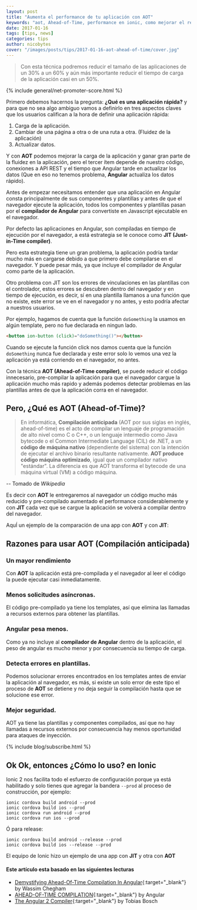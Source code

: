 ```yaml
---
layout: post
title: "Aumenta el performance de tu aplicación con AOT"
keywords: "aot, Ahead-of-Time, performance en ionic, como mejorar el rendimiento en ionic, performance"
date: 2017-01-16
tags: [tips, news]
categories: tips
author: nicobytes
cover: "/images/posts/tips/2017-01-16-aot-ahead-of-time/cover.jpg"
---
```


> Con esta técnica podremos reducir el tamaño de las aplicaciones de un 30% a un 60% y aún más importante reducir el tiempo de carga de la aplicación casi en un 50%.

<amp-img width="1024" height="512" layout="responsive" src="/images/posts/tips/2017-01-16-aot-ahead-of-time/cover.jpg" alt="Aumenta el performance de tu aplicación con AOT"></amp-img>

{% include general/net-promoter-score.html %} 

Primero debemos hacernos la pregunta: **¿Qué es una aplicación rápida?** y para que no sea algo ambiguo vamos a definirlo en tres aspectos claves que los usuarios califican a la hora de definir una aplicación rápida:

1. Carga de la aplicación.
1. Cambiar de una página a otra o de una ruta a otra. (Fluidez de la aplicación)
1. Actualizar datos.

Y con **AOT** podemos mejorar la carga de la aplicación y ganar gran parte de la fluidez en la aplicación, pero el tercer ítem depende de nuestro código, conexiones a API REST y el tiempo que Angular tarde en actualizar los datos (Que en eso no tenemos problema, **Angular** actualiza los datos rápido).

Antes de empezar necesitamos entender que una aplicación en Angular consta principalmente de sus componentes y plantillas y antes de que el navegador ejecute la aplicación, todos los componentes y plantillas pasan por el **compilador de Angular** para convertiste en Javascript ejecutable en el navegador.

Por defecto las aplicaciones en Angular, son compiladas en tiempo de ejecución por el navegador, a está estrategia se le conoce como **JIT (Just-in-Time compiler)**.

Pero esta estrategia tiene un gran problema, la aplicación podría tardar mucho más en cargarse debido a que primero debe compilarse en el navegador. Y puede pesar más, ya que incluye el compilador de Angular como parte de la aplicación.

Otro problema con JIT son los errores de vinculaciones en las plantillas con el controlador, estos errores se descubren dentro del navegador y en tiempo de ejecución, es decir, sí en una plantilla llamanos a una función que no existe, este error se ve en el navegador y no antes, y esto podría afectar a nuestros usuarios.

Por ejemplo, hagamos de cuenta que la función `doSomething` la usamos en algún template, pero no fue declarada en ningun lado.

```html
<button ion-button (click)="doSomething()"></button>
```

Cuando se ejecute la función click nos damos cuenta que la función `doSomething` nunca fue declarada y este error solo lo vemos una vez la aplicación ya está corriendo en el navegador, no antes.

Con la técnica **AOT (Ahead-of-Time compiler)**, se puede reducir el código innecesario, pre-compilar la aplicación para que el navegador cargue la aplicación mucho más rapido y además podemos detectar problemas en las plantillas antes de que la aplicación corra en el navegador.

## Pero, ¿Qué es AOT (Ahead-of-Time)?

> En informática, **Compilación anticipada** (AOT por sus siglas en inglés, ahead-of-time) es el acto de compilar un lenguaje de programación de alto nivel como C o C++, o un lenguaje intermedio como Java bytecode o el Common Intermediate Language (CIL) de .NET, a un **código de máquina nativo** (dependiente del sistema) con la intención de ejecutar el archivo binario resultante nativamente.
**AOT produce código máquina optimizado**, igual que un compilador nativo "estándar". La diferencia es que AOT transforma el bytecode de una máquina virtual (VM) a código máquina.

-- Tomado de *Wikipedia* 

Es decir con **AOT** le entregaremos al navegador un código mucho más reducido y pre-compilado aumentado el performance considerablemente y con **JIT** cada vez que se cargue la aplicación se volverá a compilar dentro del navegador.

AquÍ un ejemplo de la comparación de una app con **AOT** y con **JIT**:

<amp-img width="1942" height="830" layout="responsive" src="https://s3.amazonaws.com/media-p.slid.es/uploads/129681/images/3335665/Developer_Tools_-_http_localhost_8000__2016-12-12_00-44-58.png" alt="jit vs aot"></amp-img>

## Razones para usar AOT (Compilación anticipada)

### Un mayor rendimiento

Con **AOT** la aplicación está pre-compilada y el navegador al leer el código la puede ejecutar casi inmediatamente. 

### Menos solicitudes asíncronas.

El código pre-compilado ya tiene los templates, así que elimina las llamadas a recursos externos para obtener las plantillas.

### Angular pesa menos.

Como ya no incluye al **compilador de Angular** dentro de la aplicación, el peso de angular es mucho menor y por consecuencia su tiempo de carga.

### Detecta errores en plantillas.

Podemos solucionar errores encontrados en los templates antes de enviar la aplicación al navegador, es más, si existe un solo error de este tipo el proceso de **AOT** se detiene y no deja seguir la compilación hasta que se solucione ese error.

### Mejor seguridad.

AOT ya tiene las plantillas y componentes compilados, así que no hay llamadas a recursos externos por consecuencia hay menos oportunidad para ataques de inyección.

{% include blog/subscribe.html %}

## Ok Ok, entonces ¿Cómo lo uso? en Ionic

Ionic 2 nos facilita todo el esfuerzo de configuración porque ya está habilitado y solo tienes que agregar la bandera `--prod` al proceso de construcción, por ejemplo:

```
ionic cordova build android --prod
ionic cordova build ios --prod
ionic cordova run android --prod
ionic cordova run ios --prod
```

Ó para release:

```
ionic cordova build android --release --prod
ionic cordova build ios --release --prod
```

El equipo de Ionic hizo un ejemplo de una app con **JIT** y otra con **AOT**

<amp-img width="1400" height="1200" layout="responsive" src="http://blog.ionic.io/wp-content/uploads/2016/09/beta11-vs-beta12.gif" alt="jit vs aot"></amp-img>


#### Este artículo esta basado en las siguientes lecturas

- [Demystifying Ahead-Of-Time Compilation In Angular](http://slides.com/wassimchegham/demystifying-ahead-of-time-compilation-in-angular-2-aot-jit){:target="_blank"} by Wassim Chegham 
- [AHEAD-OF-TIME COMPILATION](https://angular.io/docs/ts/latest/cookbook/aot-compiler.html){:target="_blank"} by Angular
- [The Angular 2 Compiler](https://www.youtube.com/watch?v=kW9cJsvcsGo){:target="_blank"} by Tobias Bosch